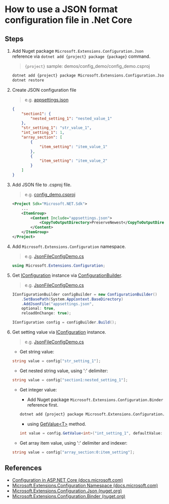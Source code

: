 # How to use a JSON format configuration file in .Net Core

## Steps

1. Add Nuget package `Microsoft.Extensions.Configuration.Json` reference via `dotnet add {project} package {package}` command.

    > `{project}` sample: demos/config_demo/config_demo.csproj

    ```bash
    dotnet add {project} package Microsoft.Extensions.Configuration.Json
    dotnet restore
    ```

2. Create JSON configuration file

   > e.g. [appsettings.json](../../demos/config_demo/appsettings.json)

    ```json
    {
        "section1": {
            "nested_setting_1": "nested_value_1"
        },
        "str_setting_1": "str_value_1",
        "int_setting_1": 1,
        "array_section": [
            {
                "item_setting": "item_value_1"
            },
            {
                "item_setting": "item_value_2"
            }
        ]
    }
    ```

3. Add JSON file to .csproj file.

    > e.g. [config_demo.csproj](../../demos/config_demo/config_demo.csproj)
    ```xml
    <Project Sdk="Microsoft.NET.Sdk">
        ...
        <ItemGroup>
            <Content Include="appsettings.json">
                <CopyToOutputDirectory>PreserveNewest</CopyToOutputDirectory>
            </Content>
        </ItemGroup>
    </Project>
    ```

4. Add `Microsoft.Extensions.Configuration` namespace.

    > e.g. [JsonFileConfigDemo.cs](../../demos/config_demo/JsonFileConfigDemo.cs)
    ```csharp
    using Microsoft.Extensions.Configuration;
    ```

5. Get [IConfiguration](https://docs.microsoft.com/en-us/dotnet/api/microsoft.extensions.configuration.iconfiguration) instance via [ConfigurationBuilder](https://docs.microsoft.com/en-us/dotnet/api/microsoft.extensions.configuration.configurationbuilder).

    > e.g. [JsonFileConfigDemo.cs](../../demos/config_demo/JsonFileConfigDemo.cs)
    ```csharp
    IConfigurationBuilder configBuilder = new ConfigurationBuilder()
        .SetBasePath(System.AppContext.BaseDirectory)
        .AddJsonFile("appsettings.json",
        optional: true,
        reloadOnChange: true);

    IConfiguration config = configBuilder.Build();
    ```

6. Get setting value via [IConfiguration](https://docs.microsoft.com/en-us/dotnet/api/microsoft.extensions.configuration.iconfiguration) instance.

    > e.g. [JsonFileConfigDemo.cs](../../demos/config_demo/JsonFileConfigDemo.cs)
    * Get string value:
    ```csharp
    string value = config["str_setting_1"];
    ```

    * Get nested string value, using ':' delimiter:
    ```csharp
    string value = config["section1:nested_setting_1"];
    ```

    * Get integer value:
        * Add Nuget package `Microsoft.Extensions.Configuration.Binder` reference first.
        ```bash
        dotnet add {project} package Microsoft.Extensions.Configuration.Binder
        ```
        * using [GetValue&lt;T&gt;](https://docs.microsoft.com/en-us/dotnet/api/microsoft.extensions.configuration.configurationbinder.getvalue) method.
        ```csharp
        int value = config.GetValue<int>("int_setting_1", defaultValue: 0);
        ```

    * Get array item value, using ':' delimiter and indexer:
    ```csharp
    string value = config["array_section:0:item_setting"];
    ```

## References

* [Configuration in ASP.NET Core (docs.microsoft.com)](https://docs.microsoft.com/en-us/aspnet/core/fundamentals/configuration/)
* [Microsoft.Extensions.Configuration Namespace (docs.microsoft.com)](https://docs.microsoft.com/en-us/dotnet/api/microsoft.extensions.configuration)
* [Microsoft.Extensions.Configuration.Json (nuget.org)](https://www.nuget.org/packages/Microsoft.Extensions.Configuration.Json)
* [Microsoft.Extensions.Configuration.Binder (nuget.org)](https://www.nuget.org/packages/Microsoft.Extensions.Configuration.Binder)